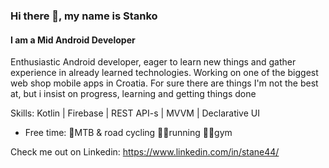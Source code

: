 
### Hi there 👋, my name is Stanko
#### I am a Mid Android Developer

Enthusiastic Android developer, eager to learn new things and gather experience in already learned technologies. Working on one of the biggest web shop mobile apps in Croatia. For sure there are things I'm not the best at, but i insist on progress, learning and getting things done

Skills: Kotlin | Firebase | REST API-s | MVVM | Declarative UI

- Free time:
🚴MTB & road cycling
🏃‍♂️running
🏋️‍♂️gym

Check me out on Linkedin: https://www.linkedin.com/in/stane44/
